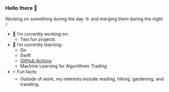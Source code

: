 ### Hello there 👋

Working on something during the day ☼ and merging them during the night ☾
- 🔭 I’m currently working on:
  - Two fun projects  
- 🌱 I’m currently learning:
  - Go 
  - Swift 
  - [GitHub Actions](https://github.com/features/actions)
  - Machine Learning for Algorithmic Trading 
- ⚡ Fun facts:
  -  Outside of work, my interests include reading, hiking, gardening, and traveling.
